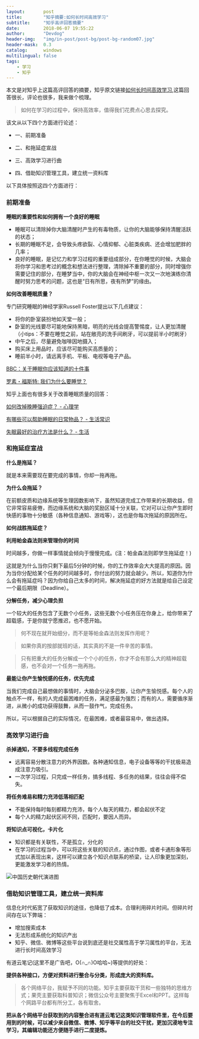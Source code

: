 ```yaml
---
layout:       post
title:        "知乎摘要:如何长时间高效学习"
subtitle:     "知乎高评回答摘要"
date:         2018-06-07 19:55:22
author:       "Devdog"
header-img:   "img/in-post/post-bg/post-bg-random07.jpg"
header-mask:  0.3
catalog:      windows
multilingual: false
tags:
    - 学习
    - 知乎
---
```



本文是对知乎上这篇高评回答的摘要，知乎原文链接[如何长时间高效学习](https://zhuanlan.zhihu.com/p/22317844),这篇回答很长，评论也很多，我来做个梳理。
>如何在学习的过程中，保持高效率，值得我们花费点心思去探究。

该文从以下四个方面进行论述：

- 一、前期准备

- 二、和拖延症宣战

- 三、高效学习进行曲

- 四、借助知识管理工具，建立统一资料库

以下具体按照这四个方面进行：

### 前期准备 ###

**睡眠的重要性和如何拥有一个良好的睡眠**

- 睡眠可以清除掉你大脑清醒时产生的有毒物质，让你的大脑能够保持清醒活跃的状态；
- 长期的睡眠不足，会导致头疼欲裂、心情抑郁、心脏类疾病、还会增加肥胖的几率；
- 良好的睡眠，是记忆力和学习过程的重要组成部分，在你睡觉的时候，大脑会将你学习和思考过的概念和想法进行整理，清除掉不重要的部分，同时增强你需要记住的部分，在睡梦当中，你的大脑会在神经中枢一次又一次地演练你清醒时努力思考的问题，这也是“日有所思，夜有所梦”的缘由。

**如何改善睡眠质量？**

专门研究睡眠的神经学家Russell Foster提出以下几点建议：

- 将你的卧室装扮地如天堂一般；
- 卧室的光线要尽可能地保持黑暗，明亮的光线会提高警惕度，让人更加清醒（小tips：不要在睡觉之前，站在敞亮的洗手间刷牙，可以提前半小时刷牙）
- 中午之后，尽量避免咖啡因地摄入；
- 购买床上用品时，应该尽可能购买高质量的；
- 睡前半小时，请远离手机、平板、电视等电子产品。

[BBC：关于睡眠你应该知道的十件事][1]

[罗素・福斯特: 我们为什么要睡觉？][2]

知乎上面也有很多关于改善睡眠质量的回答：

[如何改掉晚睡强迫症？ - 心理学][3]

[有哪些可以帮助睡眠的日常物品？ - 生活常识][4]

[失眠最好的治疗方法是什么？ - 生活][5]

[1]:https://link.zhihu.com/?target=http%3A//open.163.com/movie/2013/5/V/Q/M8TDTH9BJ_M8TE2FFVQ.html
[2]:https://link.zhihu.com/?target=http%3A//open.163.com/movie/2013/11/4/0/M9C55AKKH_M9C55E340.html
[3]:http://www.zhihu.com/question/19761485
[4]:http://www.zhihu.com/question/23271398
[5]:http://www.zhihu.com/question/19763541

### 和拖延症宣战 ###

**什么是拖延？**

就是本来需要现在要完成的事情，你却一拖再拖。

**为什么会拖延？**

在前额皮质和边缘系统等生理因数影响下，虽然知道完成工作带来的长期收益，但它非常容易疲倦，而边缘系统和大脑的奖励区域十分关联，它对可以让你产生即时快感的事物十分敏感（各种信息通知、游戏等），这也是你每次拖延的原因所在。

**如何战胜拖延症？**

**利用帕金森法则来管理你的时间**

时间越多，你做一样事情就会倾向于慢慢完成。(注：帕金森法则即学生拖延症！)

这就是为什么当你只剩下最后5分钟的时候，你的工作效率会大大提高的原因。因为当你分配给某个任务的时间越多时，你付出的努力就会越少。所以，知道你为什么会有拖延症吗？因为你给自己太多的时间，解决拖延症的好方法就是给自己设定一个最后期限（Deadline）。

**分解任务，减少心理负担**

一个较大的任务包含了无数个小任务，这些无数个小任务压在你身上，给你带来了超载感，于是你就宁愿推迟，也不愿开始。

>何不现在就开始细分，而不是等帕金森法则发挥作用呢？

>如果你真的按部就班的话，其实真的不是一件辛苦的事情。

>只有把重大的任务分解成一个个小的任务，你才不会有那么大的精神超载感，也不会对一个任务一拖再拖。

**最能让你产生愉悦感的任务，优先完成**

当我们完成自己最想做的事情时，大脑会分泌多巴胺，让你产生愉悦感。每个人的触点不一样，有的人完成最困难的任务，满足感最为强烈；而有的人，需要循序渐进，从微小的成功获得鼓舞，从而一鼓作气，完成任务。

所以，可以根据自己的实际情况，在最困难，或者最容易中，做出选择。


### 高效学习进行曲 ###

**杀掉通知，不要多线程完成任务**

- 远离容易分散注意力的外界因数。各种通知信息，电子设备等等的干扰极易造成注意力吸引。
- 一次学习过程，只完成一样任务，搞多线程、多任务的结果，往往会得不偿失。

**将任务难易和精力充沛低落相匹配**

- 不能保持每时每刻都精力充沛，每个人每天的精力，都会起伏不定
- 每个人的精力起伏区间不同，匹配时，要因人而异。

**将知识点可视化，卡片化**

- 知识都是有关联性，不是孤立，分化的
- 在学习的过程当中，可以将这些关联的知识点，通过作图，或者卡通形象等形式加以表现出来，这样可以建立各个知识点联系的桥梁，让人印象更加深刻，更能激发学习者的热情。

![中国历史朝代演进图](https://i.imgur.com/hUKo1HI.jpg)

### 借助知识管理工具，建立统一资料库 ###

信息化时代拓宽了获取知识的途径，也降低了成本。合理利用碎片时间。但碎片时间存在以下弊端：
- 增加搜索成本
- 无法形成系统化的知识产出
- 知乎、微信、微博等这些平台说到底还是社交属性高于学习属性的平台，无法进行长时间高效学习

有道云笔记(这里不是广告吧，O(∩_∩)O哈哈~)等提供的好处：

**提供各种接口，方便对资料进行整合与分类，形成庞大的资料库。**
>各个网络平台，我赋予不同的功能。知乎主要获取干货和一些独特的思维方式；果壳主要获取科普知识；微信公众号主要聚焦于Excel和PPT。这样每个网路平台都有所分工，各有取舍。

**把从各个网络平台获取到的内容整合进有道云笔记这类知识管理软件里，在今后要用到的时候，可以减少来自微信、微博、知乎等平台的社交干扰，更加沉浸地专注学习，其编辑功能还方便随手进行二度提炼。**








